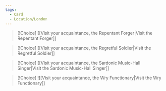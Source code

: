 ```yaml
---
tags:
  - Card
  - Location/London
---
```


> [!Choice] [[Visit your acquaintance, the Repentant Forger|Visit the Repentant Forger]]

> [!Choice] [[Visit your acquaintance, the Regretful Soldier|Visit the Regretful Soldier]]

> [!Choice] [[Visit your acquaintance, the Sardonic Music-Hall Singer|Visit the Sardonic Music-Hall Singer]]

> [!Choice] ![[Visit your acquaintance, the Wry Functionary|Visit the Wry Functionary]]
